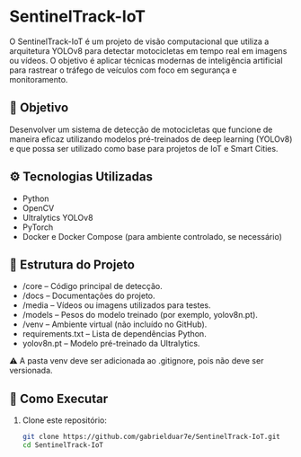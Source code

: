 # SentinelTrack-IoT

O SentinelTrack-IoT é um projeto de visão computacional que utiliza a arquitetura YOLOv8 para detectar motocicletas em tempo real em imagens ou vídeos. O objetivo é aplicar técnicas modernas de inteligência artificial para rastrear o tráfego de veículos com foco em segurança e monitoramento.

## 🎯 Objetivo

Desenvolver um sistema de detecção de motocicletas que funcione de maneira eficaz utilizando modelos pré-treinados de deep learning (YOLOv8) e que possa ser utilizado como base para projetos de IoT e Smart Cities.

## ⚙️ Tecnologias Utilizadas

- Python
- OpenCV
- Ultralytics YOLOv8
- PyTorch
- Docker e Docker Compose (para ambiente controlado, se necessário)

## 📂 Estrutura do Projeto

- /core – Código principal de detecção.
- /docs – Documentações do projeto.
- /media – Vídeos ou imagens utilizados para testes.
- /models – Pesos do modelo treinado (por exemplo, yolov8n.pt).
- /venv – Ambiente virtual (não incluído no GitHub).
- requirements.txt – Lista de dependências Python.
- yolov8n.pt – Modelo pré-treinado da Ultralytics.

⚠️ A pasta venv deve ser adicionada ao .gitignore, pois não deve ser versionada.

## 🚀 Como Executar

1. Clone este repositório:

   ```bash
   git clone https://github.com/gabrielduar7e/SentinelTrack-IoT.git
   cd SentinelTrack-IoT
